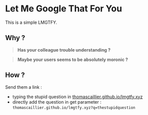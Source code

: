 # Let Me Google That For You

This is a simple LMGTFY.

## Why ?

>**Has your colleague trouble understanding ?**

>**Maybe your users seems to be absolutely moronic ?**

## How ?

Send them a link :
- typing the stupid question in [thomascaillier.github.io/lmgtfy.xyz](thomascaillier.github.io/lmgtfy.xyz)
- directly add the question in get parameter : `thomascaillier.github.io/lmgtfy.xyz?q=thestupidquestion`
